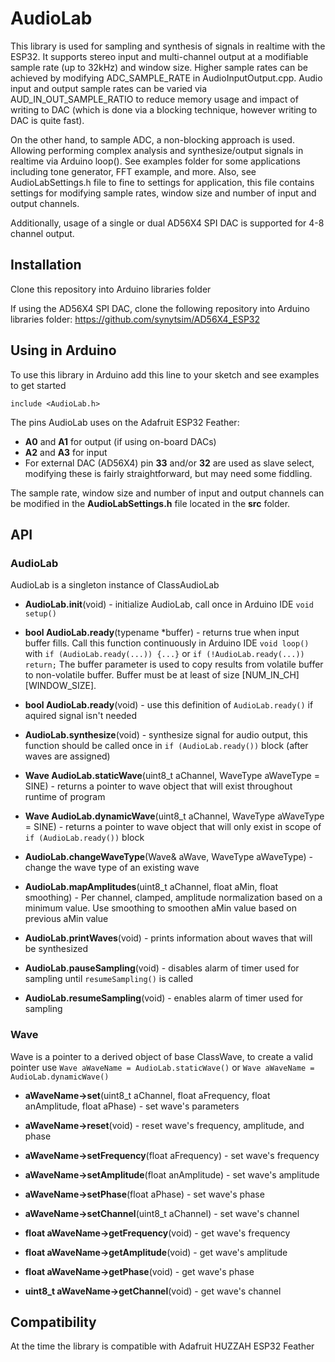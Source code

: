 # AudioLab

This library is used for sampling and synthesis of signals in realtime with the ESP32. It supports stereo input and multi-channel output at a modifiable sample rate (up to 32kHz) and window size. Higher sample rates can be achieved by modifying ADC_SAMPLE_RATE in AudioInputOutput.cpp. Audio input and output sample rates can be varied via AUD_IN_OUT_SAMPLE_RATIO to reduce memory usage and impact of writing to DAC (which is done via a blocking technique, however writing to DAC is quite fast).

On the other hand, to sample ADC, a non-blocking approach is used. Allowing performing complex analysis and synthesize/output signals in realtime via Arduino loop(). See examples folder for some applications including tone generator, FFT example, and more. Also, see AudioLabSettings.h file to fine to settings for application, this file contains settings for modifying sample rates, window size and number of input and output channels.

Additionally, usage of a single or dual AD56X4 SPI DAC is supported for 4-8 channel output.

## Installation

Clone this repository into Arduino libraries folder

If using the AD56X4 SPI DAC, clone the following repository into Arduino libraries folder: https://github.com/synytsim/AD56X4_ESP32

## Using in Arduino

To use this library in Arduino add this line to your sketch and see examples to get started

`include <AudioLab.h>`

The pins AudioLab uses on the Adafruit ESP32 Feather:
* **A0** and **A1** for output (if using on-board DACs)
* **A2** and **A3** for input
* For external DAC (AD56X4) pin **33** and/or **32** are used as slave select, modifying these is fairly straightforward, but may need some fiddling.

The sample rate, window size and number of input and output channels can be modified in the **AudioLabSettings.h** file located in the **src** folder.

## API

### AudioLab

AudioLab is a singleton instance of ClassAudioLab

* **AudioLab.init**(void) - initialize AudioLab, call once in Arduino IDE `void setup()`

* **bool AudioLab.ready<typename>**(typename *buffer) - returns true when input buffer fills. Call this function continuously in Arduino IDE `void loop()` with `if (AudioLab.ready(...)) {...}` or `if (!AudioLab.ready(...)) return;` The buffer parameter is used to copy results from volatile buffer to non-volatile buffer. Buffer must be at least of size [NUM_IN_CH][WINDOW_SIZE].

* **bool AudioLab.ready**(void) - use this definition of `AudioLab.ready()` if aquired signal isn't needed

* **AudioLab.synthesize**(void) - synthesize signal for audio output, this function should be called once in `if (AudioLab.ready())` block (after waves are assigned)

* **Wave AudioLab.staticWave**(uint8_t aChannel, WaveType aWaveType = SINE) - returns a pointer to wave object that will exist throughout runtime of program

* **Wave AudioLab.dynamicWave**(uint8_t aChannel, WaveType aWaveType = SINE) - returns a pointer to wave object that will only exist in scope of `if (AudioLab.ready())` block

* **AudioLab.changeWaveType**(Wave& aWave, WaveType aWaveType) - change the wave type of an existing wave

* **AudioLab.mapAmplitudes**(uint8_t aChannel, float aMin, float smoothing) - Per channel, clamped, amplitude normalization based on a minimum value. Use smoothing to smoothen aMin value based on previous aMin value

* **AudioLab.printWaves**(void) - prints information about waves that will be synthesized

* **AudioLab.pauseSampling**(void) - disables alarm of timer used for sampling until `resumeSampling()` is called

* **AudioLab.resumeSampling**(void) - enables alarm of timer used for sampling

### Wave

Wave is a pointer to a derived object of base ClassWave, to create a valid pointer use `Wave aWaveName = AudioLab.staticWave()` or `Wave aWaveName = AudioLab.dynamicWave()`

* **aWaveName->set**(uint8_t aChannel, float aFrequency, float anAmplitude, float aPhase) - set wave's parameters

* **aWaveName->reset**(void) - reset wave's frequency, amplitude, and phase

* **aWaveName->setFrequency**(float aFrequency) - set wave's frequency

* **aWaveName->setAmplitude**(float anAmplitude) - set wave's amplitude

* **aWaveName->setPhase**(float aPhase) - set wave's phase

* **aWaveName->setChannel**(uint8_t aChannel) - set wave's channel

* **float aWaveName->getFrequency**(void) - get wave's frequency

* **float aWaveName->getAmplitude**(void) - get wave's amplitude

* **float aWaveName->getPhase**(void) - get wave's phase

* **uint8_t aWaveName->getChannel**(void) - get wave's channel

## Compatibility

At the time the library is compatible with Adafruit HUZZAH ESP32 Feather
